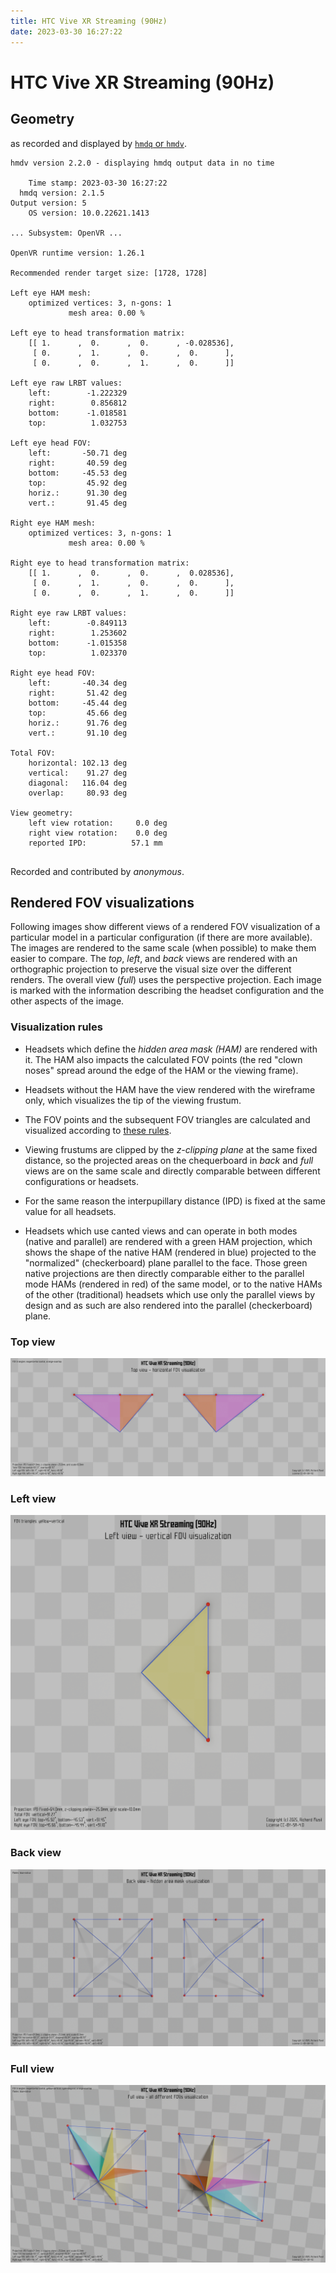 ```yaml
---
title: HTC Vive XR Streaming (90Hz)
date: 2023-03-30 16:27:22
---
```

# HTC Vive XR Streaming (90Hz)

## Geometry

as recorded and displayed by [`hmdq` or `hmdv`](https://github.com/risa2000/hmdq).
```
hmdv version 2.2.0 - displaying hmdq output data in no time

    Time stamp: 2023-03-30 16:27:22
  hmdq version: 2.1.5
Output version: 5
    OS version: 10.0.22621.1413

... Subsystem: OpenVR ...

OpenVR runtime version: 1.26.1

Recommended render target size: [1728, 1728]

Left eye HAM mesh:
    optimized vertices: 3, n-gons: 1
             mesh area: 0.00 %

Left eye to head transformation matrix:
    [[ 1.      ,  0.      ,  0.      , -0.028536],
     [ 0.      ,  1.      ,  0.      ,  0.      ],
     [ 0.      ,  0.      ,  1.      ,  0.      ]]

Left eye raw LRBT values:
    left:        -1.222329
    right:        0.856812
    bottom:      -1.018581
    top:          1.032753

Left eye head FOV:
    left:       -50.71 deg
    right:       40.59 deg
    bottom:     -45.53 deg
    top:         45.92 deg
    horiz.:      91.30 deg
    vert.:       91.45 deg

Right eye HAM mesh:
    optimized vertices: 3, n-gons: 1
             mesh area: 0.00 %

Right eye to head transformation matrix:
    [[ 1.      ,  0.      ,  0.      ,  0.028536],
     [ 0.      ,  1.      ,  0.      ,  0.      ],
     [ 0.      ,  0.      ,  1.      ,  0.      ]]

Right eye raw LRBT values:
    left:        -0.849113
    right:        1.253602
    bottom:      -1.015358
    top:          1.023370

Right eye head FOV:
    left:       -40.34 deg
    right:       51.42 deg
    bottom:     -45.44 deg
    top:         45.66 deg
    horiz.:      91.76 deg
    vert.:       91.10 deg

Total FOV:
    horizontal: 102.13 deg
    vertical:    91.27 deg
    diagonal:   116.04 deg
    overlap:     80.93 deg

View geometry:
    left view rotation:     0.0 deg
    right view rotation:    0.0 deg
    reported IPD:          57.1 mm


```
Recorded and contributed by _anonymous_.

## Rendered FOV visualizations

Following images show different views of a rendered FOV visualization of a
particular model in a particular configuration (if there are more available).
The images are rendered to the same scale (when possible) to make them easier
to compare. The _top_, _left_, and _back_ views are rendered with an
orthographic projection to preserve the visual size over the different renders.
The overall view (_full_) uses the perspective projection. Each image is marked
with the information describing the headset configuration and the other aspects
of the image.

### Visualization rules

* Headsets which define the _hidden area mask (HAM)_ are rendered with it. The
  HAM also impacts the calculated FOV points (the red "clown noses" spread
  around the edge of the HAM or the viewing frame).

* Headsets without the HAM have the view rendered with the wireframe only, which
  visualizes the tip of the viewing frustum.

* The FOV points and the subsequent FOV triangles are calculated and visualized
  according to [these
  rules](https://risa2000.github.io/vrdocs/docs/hmd_fov_calculation).

* Viewing frustums are clipped by the _z-clipping plane_ at the same fixed
  distance, so the projected areas on the chequerboard in _back_ and _full_
  views are on the same scale and directly comparable between different
  configurations or headsets.

* For the same reason the interpupillary distance (IPD) is fixed at the same
  value for all headsets.

* Headsets which use canted views and can operate in both modes (native and
  parallel) are rendered with a green HAM projection, which shows the shape of
  the native HAM (rendered in blue) projected to the "normalized"
  (checkerboard) plane parallel to the face. Those green native projections are
  then directly comparable either to the parallel mode HAMs (rendered in red)
  of the same model, or to the native HAMs of the other (traditional) headsets
  which use only the parallel views by design and as such are also rendered
  into the parallel (checkerboard) plane.

### Top view
[![HTC Vive XR Streaming (90Hz) - top view](../images/ViveXRStreaming_Native_R90_top.dmx.png)](../images/ViveXRStreaming_Native_R90_top.dmx.png)

### Left view
[![HTC Vive XR Streaming (90Hz) - left view](../images/ViveXRStreaming_Native_R90_left.dmx.png)](../images/ViveXRStreaming_Native_R90_left.dmx.png)

### Back view
[![HTC Vive XR Streaming (90Hz) - back view](../images/ViveXRStreaming_Native_R90_back.dmx.png)](../images/ViveXRStreaming_Native_R90_back.dmx.png)

### Full view
[![HTC Vive XR Streaming (90Hz) - full view](../images/ViveXRStreaming_Native_R90_over.dmx.png)](../images/ViveXRStreaming_Native_R90_over.dmx.png)

